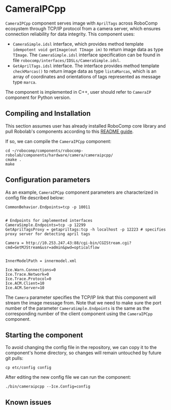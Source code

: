 
# CameraIPCpp

`CameraIPCpp` component serves image with `AprilTags` across RoboComp ecosystem through TCP/IP protocol from a camera server, which ensures connection reliability for data integrity. This component uses:

- `CameraSimple.idsl` interface, which provides method template `idempotent void getImage(out TImage im)` to return image data as type `TImage`. The `CameraSimple.idsl` interface specification can be found in file `robocomp/interfaces/IDSLs/CameraSimple.idsl`.
- `GetAprilTags.idsl` interface. The interface provides method template `checkMarcas()` to return image data as type `listaMarcas`, which is an array of coordinates and orientations of tags represented as message type `marca`.

The component is implemented in C++, user should refer to `CameraIP` component for Python version.


## Compiling and Installation
This section assumes user has already installed RoboComp core library and pull Robolab's components according to this [README guide](https://github.com/robocomp/robocomp).

If so, we can compile the `CameraIPCpp` component:
```
cd ~/robocomp/components/robocomp-robolab/components/hardware/camera/cameraipcpp/
cmake .
make
```
## Configuration parameters
As an example, `CameraIPCpp` component parameters are characterized in config file described below:

```
CommonBehavior.Endpoints=tcp -p 10011


# Endpoints for implemented interfaces
CameraSimple.Endpoints=tcp -p 12299
GetAprilTagsProxy = getapriltags:tcp -h localhost -p 12223 # specifies proxy server for detecting april tags

Camera = http://10.253.247.43:88/cgi-bin/CGIStream.cgi?cmd=GetMJStream&usr=admin&pwd=opticalflow


InnerModelPath = innermodel.xml

Ice.Warn.Connections=0
Ice.Trace.Network=0
Ice.Trace.Protocol=0
Ice.ACM.Client=10
Ice.ACM.Server=10
```
The `Camera` parameter specifies the TCP/IP link that this component will stream the image message from. Note that we need to make sure the port number of the parameter `CameraSimple.Endpoints` is the same as the corresponding number of the client component using the `CameraIPCpp` component.

## Starting the component

To avoid changing the config file in the repository, we can copy it to the component's home directory, so changes will remain untouched by future git pulls:
```
cp etc/config config
```

After editing the new config file we can run the component:
```
./bin/cameraipcpp --Ice.Config=config
```
## Known issues
